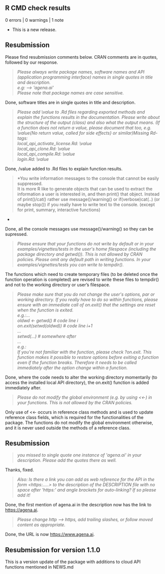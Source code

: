 ## R CMD check results

0 errors | 0 warnings | 1 note

* This is a new release.

## Resubmission

Please find resubmission comments below. CRAN comments are in quotes, followed by our response.

> *Please always write package names, software names and API (application programming interface) names in single quotes in title and description.  
e.g: --> 'agena.ai'  
Please note that package names are case sensitive.*

Done, software titles are in single quotes in title and description.

> *Please add \value to .Rd files regarding exported methods and explain the functions results in the documentation. Please write about the structure of the output (class) and also what the output means. (If a function does not return a value, please document that too, e.g. \value{No return value, called for side effects} or similar)Missing Rd-tags:  
local_api_activate_license.Rd: \value    
local_api_clone.Rd: \value    
local_api_compile.Rd: \value    
login.Rd: \value*

Done, /value added to .Rd files to explain function results.

> *You write information messages to the console that cannot be easily suppressed.  
It is more R like to generate objects that can be used to extract the information a user is interested in, and then print() that object. Instead of print()/cat() rather use message()/warning() or if(verbose)cat(..) (or maybe stop()) if you really have to write text to the console. (except for print, summary, interactive functions)
*

Done, all the console messages use message()/warning() so they can be supressed.

> *Please ensure that your functions do not write by default or in your examples/vignettes/tests in the user's home filespace (including the package directory and getwd()). This is not allowed by CRAN policies. Please omit any default path in writing functions. In your examples/vignettes/tests you can write to tempdir().*

The functions which need to create temporary files (to be deleted once the function operation is completed) are revised to write these files to tempdir() and not to the working directory or user’s filespace.

> *Please make sure that you do not change the user's options, par or working directory. If you really have to do so within functions, please ensure with an *immediate* call of on.exit() that the settings are reset when the function is exited.  
e.g.:...  
oldwd <- getwd() # code line i  
on.exit(setwd(oldwd)) # code line i+1  
...  
setwd(...) # somewhere after  
...  
e.g.:  
If you're not familiar with the function, please check ?on.exit. This function makes it possible to restore options before exiting a function even if the function breaks. Therefore it needs to be called immediately after the option change within a function.*

Done, where the code needs to alter the working directory momentarily (to access the installed local API directory), the on.exit() function is added immediately after.

> *Please do not modify the global environment (e.g. by using <<-) in your functions. This is not allowed by the CRAN policies.*

Only use of <<- occurs in reference class methods and is used to update reference class fields, which is required for the functionalities of the package. The functions do not modify the global environment otherwise, and it is never used outside the methods of a reference class.

## Resubmission

> *you missed to single quote one instance of 'agena.ai' in your description. Please add the quotes there as well.*

Thanks, fixed.

> *Also: Is there a link you can add as web reference for the API in the form \<https:.....\> to the description of the DESCRIPTION file with no space after 'https:' and angle brackets for auto-linking? If so please add it!*

Done, the first mention of agena.ai in the description now has the link to <https://agena.ai>.

> *Please change http --> https, add trailing slashes, or follow moved content as appropriate.*

Done, the URL is now <https://www.agena.ai>.

## Resubmission for version 1.1.0

This is a version update of the package with additions to cloud API functions mentioned in NEWS.md